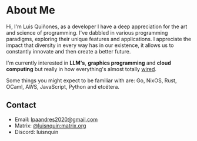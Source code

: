 # About Me

Hi, I'm Luis Quiñones, as a developer I have a deep appreciation for the art and science of programming. I've dabbled in various programming paradigms,
exploring their unique features and applications. I appreciate the impact that diversity in every way has in our existence, it allows us
to constantly innovate and then create a better future.

I'm currently interested in **LLM's**, **graphics programming** and **cloud computing** but really in how everything's almost totally [wired](https://www.youtube.com/watch?v=0xeGE_5kSI0).

Some things you might expect to be familiar with are: Go, NixOS, Rust, OCaml, AWS, JavaScript, Python and etcétera.

## Contact

- Email: <lpaandres2020@gmail.com>
- Matrix: [@luisnquin:matrix.org](matrix:u/luisnquin:matrix.org)
- Discord: luisnquin
